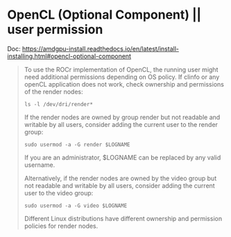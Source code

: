 # OpenCL (Optional Component) || user permission
Doc: https://amdgpu-install.readthedocs.io/en/latest/install-installing.html#opencl-optional-component

>To use the ROCr implementation of OpenCL, the running user might need additional permissions depending on OS policy. If clinfo or any openCL application does not work, check ownership and permissions of the render nodes:
>
>`ls -l /dev/dri/render*`
>
>If the render nodes are owned by group render but not readable and writable by all users, consider adding the current user to the render group:
>
>`sudo usermod -a -G render $LOGNAME`
>
>If you are an administrator, $LOGNAME can be replaced by any valid username.
>
>Alternatively, if the render nodes are owned by the video group but not readable and writable by all users, consider adding the current user to the video group:
>
>`sudo usermod -a -G video $LOGNAME`
>
>Different Linux distributions have different ownership and permission policies for render nodes.
